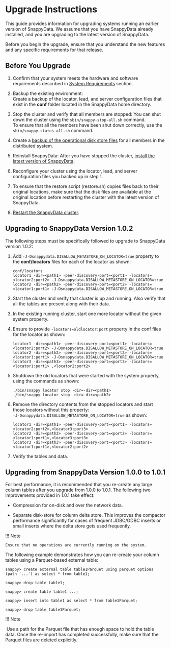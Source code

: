 # Upgrade Instructions

This guide provides information for upgrading systems running an earlier version of SnappyData. We assume that you have SnappyData already installed, and you are upgrading to the latest version of SnappyData.

Before you begin the upgrade, ensure that you understand the new features and any specific requirements for that release.

## Before You Upgrade

1. Confirm that your system meets the hardware and software requirements described in [System Requirements](../install/system_requirements.md) section.

2. Backup the existing environment: </br>Create a backup of the locator, lead, and server configuration files that exist in the **conf** folder located in the SnappyData home directory.

3. Stop the cluster and verify that all members are stopped: You can shut down the cluster using the `sbin/snappy-stop-all.sh` command. </br>To ensure that all the members have been shut down correctly, use the `sbin/snappy-status-all.sh` command.

4. Create a [backup of the operational disk store files](../reference/command_line_utilities/store-backup.md) for all members in the distributed system.

5. Reinstall SnappyData: After you have stopped the cluster, [install the latest version of SnappyData](../install.md).

6. Reconfigure your cluster using the locator, lead, and server configuration files you backed up in step 1.

7. To ensure that the restore script (restore.sh) copies files back to their original locations, make sure that the disk files are available at the original location before restarting the cluster with the latest version of SnappyData.

8. [Restart the SnappyData cluster](../howto/start_snappy_cluster.md).


## Upgrading to SnappyData Version 1.0.2

The following steps must be specifically followed to upgrade to SnappyData version 1.0.2: 

1.	Add `-J-Dsnappydata.DISALLOW_METASTORE_ON_LOCATOR=true` property to the **conf/locators** files for each of the locator as shown:

        conf/locators
        locator1 -dir=<path1> -peer-discovery-port=<port1> -locators=<locator2:port2> -J-Dsnappydata.DISALLOW_METASTORE_ON_LOCATOR=true
        locator2 -dir=<path2> -peer-discovery-port=<port2> -locators= <locator1:port1> -J-Dsnappydata.DISALLOW_METASTORE_ON_LOCATOR=true

2.	Start the cluster and verify that cluster is up and running. Also verify that all the tables are present along with their data. 
3.	In the existing running cluster, start one more locator without the given system property. 
4.	Ensure to provide `-locators=oldlocator:port` property in the conf files for the locator as shown:

        locator1 -dir=<path1> -peer-discovery-port=<port1> -locators=<locator2:port2> -J-Dsnappydata.DISALLOW_METASTORE_ON_LOCATOR=true
        locator2 -dir=<path2> -peer-discovery-port=<port2> -locators= <locator1:port1> -J-Dsnappydata.DISALLOW_METASTORE_ON_LOCATOR=true
        locator3 -dir=<path3> -peer-discovery-port=<port3> -locators= <locator1:port1> ,<locator2:port2>
        
5.	Shutdown the old locators that were started with the system property, using the commands as shown:

        ./bin/snappy locator stop -dir=-dir=<path1>
        ./bin/snappy locator stop -dir=-dir=<path2>
      
6.	Remove the directory contents from the stopped locators and start those locators without this property:</br> `-J-Dsnappydata.DISALLOW_METASTORE_ON_LOCATOR=true` as shown:

		locator1 -dir=<path1> -peer-discovery-port=<port1> -locators=<locator2:port2>,<locator3:port3>
 		locator2 -dir=<path2> -peer-discovery-port=<port2> -locators=<locator1:port1>,<locator3:port3>
 		locator3 -dir=<path3> -peer-discovery-port=<port3> -locators=<locator1:port1>,<locator2:port2>

7.	Verify the tables and data.


## Upgrading from SnappyData Version 1.0.0 to 1.0.1

For best performance, it is recommended that you re-create any large column tables after you upgrade from 1.0.0 to 1.0.1. The following two improvements provided in 1.0.1 take effect:

* Compression for on-disk and over the network data.

* Separate disk-store for column delta store. This improves the compactor performance significantly for cases of frequent JDBC/ODBC inserts or small inserts where the delta store gets used frequently.

!!! Note

	Ensure that no operations are currently running on the system.

The following example demonstrates how you can re-create your column tables using a Parquet-based external table:

```pre
snappy> create external table table1Parquet using parquet options (path '...') as select * from table1;
```

```pre
snappy> drop table table1;
```

```pre
snappy> create table table1 ...;
```

```pre
snappy> insert into table1 as select * from table1Parquet;
```

```pre
snappy> drop table table1Parquet;
```

!!! Note

​	 Use a path for the Parquet file that has enough space to hold the table data. Once the re-import has completed successfully, make sure that the Parquet files are deleted explicitly.
